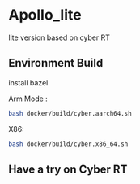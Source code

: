 # Apollo_lite
lite version based on cyber RT


## Environment Build

install bazel

Arm Mode :
```bash
bash docker/build/cyber.aarch64.sh
```

X86:
```bash
bash docker/build/cyber.x86_64.sh
```

## Have a try on Cyber RT
